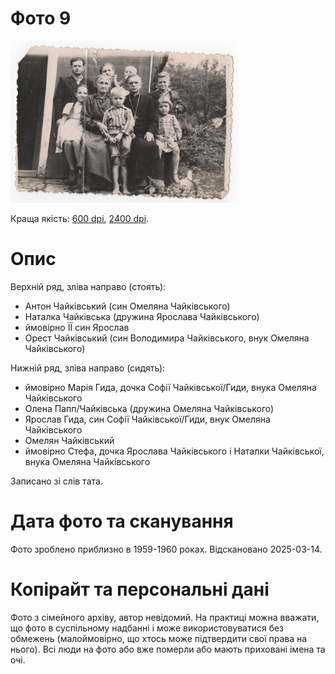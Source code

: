 # Фото 9 #

[<img src="photo_009_75.jpg" />](...)

Краща якість: [600 dpi](...), [2400 dpi](...).

# Опис #

Верхній ряд, зліва направо (стоять):
- Антон Чайківський (син Омеляна Чайківського)
- Наталка Чайківська (дружина Ярослава Чайківського)
- ймовірно ЇЇ син Ярослав
- Орест Чайківський (син Володимира Чайківського, внук Омеляна Чайківського)

Нижній ряд, зліва направо (сидять):
- ймовірно Марія Гида, дочка Софії Чайківської/Гиди, внука Омеляна Чайківського
- Олена Папп/Чайківська (дружина Омеляна Чайківського)
- Ярослав Гида, син Софії Чайківської/Гиди, внук Омеляна Чайківського
- Омелян Чайківський
- ймовірно Стефа, дочка Ярослава Чайківського і Наталки Чайківської, внука Омеляна Чайківського

Записано зі слів тата.

# Дата фото та сканування #

Фото зроблено приблизно в 1959-1960 роках. Відскановано 2025-03-14.

# Копірайт та персональні дані #

Фото з сімейного архіву, автор невідомий. На практиці можна вважати, що фото в суспільному надбанні і може використовуватися без обмежень (малоймовірно, що хтось може підтвердити свої права на нього). Всі люди на фото або вже померли або мають приховані імена та очі.
